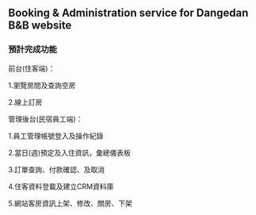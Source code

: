## Booking & Administration service for Dangedan B&B website

### 預計完成功能

前台(住客端)：

1.瀏覽房間及查詢空房

2.線上訂房



管理後台(民宿員工端)：

1.員工管理帳號登入及操作紀錄

2.當日(週)預定及入住資訊，彙總儀表板

3.訂單查詢、付款確認、及取消

4.住客資料登載及建立CRM資料庫

5.網站客房資訊上架、修改、關房、下架
